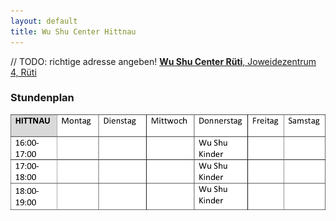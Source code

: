 ```yaml
---
layout: default
title: Wu Shu Center Hittnau
---
```

// TODO: richtige adresse angeben!
<a href="http://map.search.ch/rueti/joweid-zentrum-4" target="_blank">
<strong>Wu Shu Center Rüti</strong>, Joweidezentrum 4, Rüti
</a>

### Stundenplan

<img src="/images/stundenplaene/stundenplan-hittnau.png" alt="Stundenplan Hittnau">